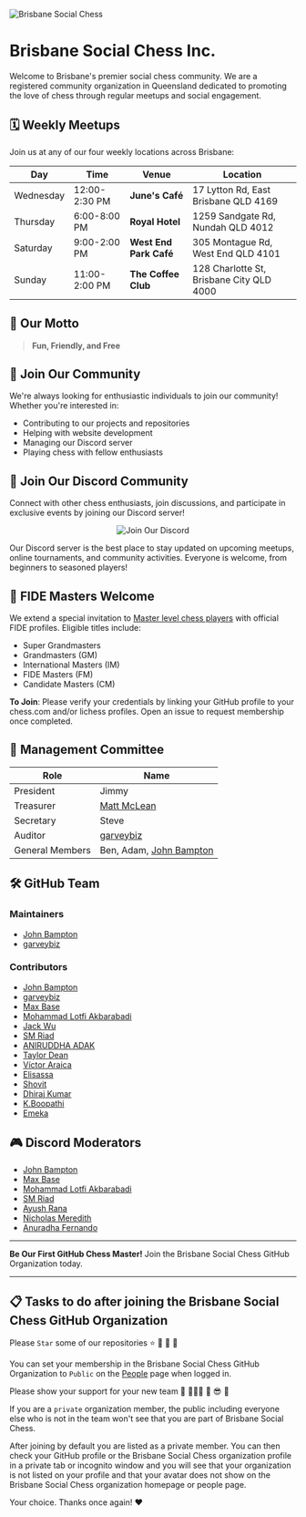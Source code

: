![Brisbane Social Chess](images/brisbane-social-chess.webp)

# Brisbane Social Chess Inc.

Welcome to Brisbane's premier social chess community.
We are a registered community organization in Queensland dedicated to promoting the love of chess through regular meetups and social engagement.

## 🗓️ Weekly Meetups

Join us at any of our four weekly locations across Brisbane:

| Day       | Time          | Venue                  | Location                                         |
|-----------|---------------|------------------------|--------------------------------------------------|
| Wednesday | 12:00-2:30 PM | **June's Café**        | 17 Lytton Rd, East Brisbane QLD 4169             |
| Thursday  | 6:00-8:00 PM  | **Royal Hotel**        | 1259 Sandgate Rd, Nundah QLD 4012                |
| Saturday  | 9:00-2:00 PM  | **West End Park Café** | 305 Montague Rd, West End QLD 4101               |
| Sunday    | 11:00-2:00 PM | **The Coffee Club**    | 128 Charlotte St, Brisbane City QLD 4000         |

## 🎯 Our Motto

> **Fun, Friendly, and Free**

## 🤝 Join Our Community

We're always looking for enthusiastic individuals to join our community! Whether you're interested in:

- Contributing to our projects and repositories
- Helping with website development
- Managing our Discord server
- Playing chess with fellow enthusiasts

## 🎉 Join Our Discord Community

Connect with other chess enthusiasts, join discussions, and participate in exclusive events by joining our Discord server!

<p align="center">
    <a href="https://discord.com/invite/JWBKhQmzvD" style="text-decoration:none">
        <img src="https://img.shields.io/badge/Join%20Us%20on%20Discord-%237289DA.svg?style=for-the-badge&logo=discord&logoColor=white" alt="Join Our Discord">
    </a>
</p>

Our Discord server is the best place to stay updated on upcoming meetups, online tournaments, and community activities. Everyone is welcome, from beginners to seasoned players!

## 👑 FIDE Masters Welcome

We extend a special invitation to [Master level chess players](https://en.wikipedia.org/wiki/Chess_rating_system) with official FIDE profiles. Eligible titles include:

- Super Grandmasters
- Grandmasters (GM)
- International Masters (IM)
- FIDE Masters (FM)
- Candidate Masters (CM)

**To Join**: Please verify your credentials by linking your GitHub profile to your chess.com and/or lichess profiles. Open an issue to request membership once completed.

## 👥 Management Committee

| Role            | Name                                             |
|-----------------|--------------------------------------------------|
| President       | Jimmy                                            |
| Treasurer       | [Matt McLean](https://github.com/EmikoAlice497)  |
| Secretary       | Steve                                            |
| Auditor         | [garveybiz](https://github.com/garveybiz)        |
| General Members | Ben, Adam, [John Bampton](https://github.com/jbampton) |

## 🛠️ GitHub Team

### Maintainers

- [John Bampton](https://github.com/jbampton)
- [garveybiz](https://github.com/garveybiz)

### Contributors

- [John Bampton](https://github.com/jbampton)
- [garveybiz](https://github.com/garveybiz)
- [Max Base](https://github.com/BaseMax)
- [Mohammad Lotfi Akbarabadi](https://github.com/mohammadlotfia)
- [Jack Wu](https://github.com/jackneer)
- [SM Riad](https://github.com/smriad)
- [ANIRUDDHA ADAK](https://github.com/aniruddhaadak80)
- [Taylor Dean](https://github.com/TylrDn)
- [Víctor Araica](https://github.com/VictorAraica)
- [Elisassa](https://github.com/Elisassa)
- [Shovit](https://github.com/Virtual4087)
- [Dhiraj Kumar](https://github.com/dhirajchaurasiya10)
- [K.Boopathi](https://github.com/programmerraja)
- [Emeka](https://github.com/janus)

## 🎮 Discord Moderators

- [John Bampton](https://github.com/jbampton)
- [Max Base](https://github.com/BaseMax)
- [Mohammad Lotfi Akbarabadi](https://github.com/mohammadlotfia)
- [SM Riad](https://github.com/smriad)
- [Ayush Rana](https://github.com/ayushrana182)
- [Nicholas Meredith](https://github.com/udha)
- [Anuradha Fernando](https://github.com/anufdo)

---

**Be Our First GitHub Chess Master!** Join the Brisbane Social Chess GitHub Organization today.

---

## 📋 Tasks to do after joining the Brisbane Social Chess GitHub Organization

Please `Star` some of our repositories ⭐ 💫 🌠 🌟

You can set your membership in the Brisbane Social Chess GitHub Organization to `Public` on the
[People](https://github.com/orgs/brisbanesocialchess/people) page when logged in.

Please show your support for your new team 🏢 🧑🏽‍💻 💃 😎 🚀

If you are a `private` organization member, the public including everyone else who is not in
the team won't see that you are part of Brisbane Social Chess.

After joining by default you are listed as a private member. You can then check your GitHub
profile or the Brisbane Social Chess organization profile in a private tab or incognito
window and you will see that your organization is not listed on your profile and
that your avatar does not show on the Brisbane Social Chess organization homepage or
people page.

Your choice. Thanks once again! ❤️
